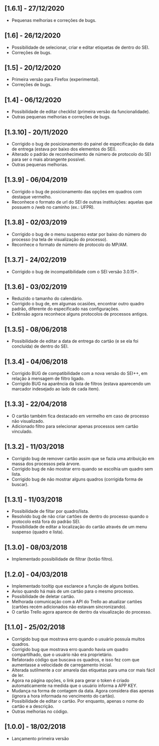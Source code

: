 ## [1.6.1] - 27/12/2020

- Pequenas melhorias e correções de bugs.

## [1.6] - 26/12/2020

- Possibilidade de selecionar, criar e editar etiquetas de dentro do SEI.
- Correções de bugs.

## [1.5] - 20/12/2020

- Primeira versão para Firefox (experimental).
- Correções de bugs.

## [1.4] - 06/12/2020

- Possibilidade de editar checklist (primeira versão da funcionalidade).
- Outras pequenas melhorias e correções de bugs.

## [1.3.10] - 20/11/2020

- Corrigido o bug de posicionamento do painel de especificação da data de entrega (estava por baixo dos elementos do SEI).
- Alterado o padrão de reconhecimento de número de protocolo do SEI para ser o mais abrangente possível.
- Outras pequenas melhorias.

## [1.3.9] - 06/04/2019

- Corrigido o bug de posicionamento das opções em quadros com destaque vermelho.
- Reconhece o formato de url do SEI de outras instituições: aquelas que possuem o /web no caminho (ex.: UFPR).

## [1.3.8] - 02/03/2019

- Corrigido o bug de o menu suspenso estar por baixo do número do processo (na tela de visualização do processo).
- Reconhece o formato de número de protocolo do MP/AM.

## [1.3.7] - 24/02/2019

- Corrigido o bug de incompatibilidade com o SEI versão 3.0.15+.

## [1.3.6] - 03/02/2019

- Reduzido o tamanho do calendário.
- Corrigido o bug de, em algumas ocasiões, encontrar outro quadro padrão, diferente do especificado nas configurações.
- Extẽnsão agora reconhece alguns protocolos de processos antigos.

## [1.3.5] - 08/06/2018

- Possibilidade de editar a data de entrega do cartão (e se ela foi concluída) de dentro do SEI.

## [1.3.4] - 04/06/2018

- Corrigido BUG de compatibilidade com a nova versão do SEI++, em relação à mensagem de filtro ligado.
- Corrigido BUG na aparência da lista de filtros (estava aparecendo um marcador indesejado ao lado de cada item).

## [1.3.3] - 22/04/2018

- O cartão também fica destacado em vermelho em caso de processo não visualizado.
- Adicionado filtro para selecionar apenas processos sem cartão vinculado.

## [1.3.2] - 11/03/2018

- Corrigido bug de remover cartão assim que se fazia uma atribuição em massa dos processos pela árvore.
- Corrigido bug de não mostrar erro quando se escolhia um quadro sem lista.
- Corrigido bug de não mostrar alguns quadros (corrigida forma de buscar).

## [1.3.1] - 11/03/2018

- Possibilidade de filtar por quadro/lista.
- Resolvido bug de não criar cartões de dentro do processo quando o protocolo está fora do padrão SEI.
- Possibilidade de editar a localização do cartão através de um menu suspenso (quadro e lista).

## [1.3.0] - 08/03/2018

- Implementado possibilidade de filtrar (botão filtro).

## [1.2.0] - 04/03/2018

- Implementado tooltip que esclarece a função de alguns botões.
- Aviso quando há mais de um cartão para o mesmo processo.
- Possibilidade de deletar cartão.
- Melhorada comunicação com a API do Trello ao atualizar cartões (cartões recém adicionados não estavam sincronizando).
- O cartão Trello agora aparece de dentro da visualização do processo.

## [1.1.0] - 25/02/2018

- Corrigido bug que mostrava erro quando o usuário possuía muitos quadros.
- Corrigido bug que mostrava erro quando havia um quadro compartilhado, que o usuário não era proprietário.
- Refatorado código que buscava os quadros, e isso fez com que aumentasse a velocidade de carregamento inicial.
- Alterada sutilmente a cor amarela das etiquetas para uma cor mais fácil de ler.
- Agora na página opções, o link para gerar o token é criado automaticamente na medida que o usuário informa a APP KEY.
- Mudança na forma de contagem da data. Agora considera dias apenas (ignora a hora informada no vencimento do cartão).
- Possibilidade de editar o cartão. Por enquanto, apenas o nome do cartão e a descrição.
- Outras melhorias no código.

## [1.0.0] - 18/02/2018

- Lançamento primeira versão
